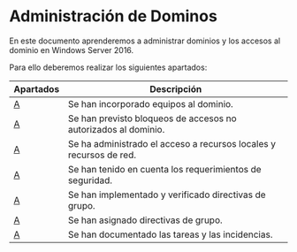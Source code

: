 # Administración de Dominos
En este documento aprenderemos a administrar dominios y los accesos al dominio en Windows Server 2016.

Para ello deberemos realizar los siguientes apartados:   

|Apartados|Descripción|   
| ------ | ----------- |   
|[A](https://github.com/raframmed/administracion_de_dominios/blob/master/apartados/A.md)|Se han incorporado equipos al dominio.| 
|[A](https://github.com/raframmed/administracion_de_dominios/blob/master/apartados/A.md)|Se han previsto bloqueos de accesos no autorizados al dominio.|   
|[A](https://github.com/raframmed/administracion_de_dominios/blob/master/apartados/A.md)|Se ha administrado el acceso a recursos locales y recursos de red.|   
|[A](https://github.com/raframmed/administracion_de_dominios/blob/master/apartados/A.md)|Se han tenido en cuenta los requerimientos de seguridad.|   
|[A](https://github.com/raframmed/administracion_de_dominios/blob/master/apartados/A.md)|Se han implementado y verificado directivas de grupo.|   
|[A](https://github.com/raframmed/administracion_de_dominios/blob/master/apartados/A.md)|Se han asignado directivas de grupo.|   
|[A](https://github.com/raframmed/administracion_de_dominios/blob/master/apartados/A.md)|Se han documentado las tareas y las incidencias.|   
